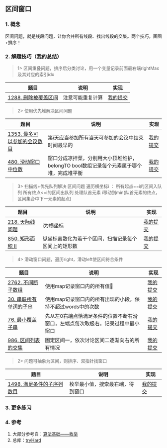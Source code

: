 ## 区间窗口

### 1. 概念
区间问题，就是线段问题，让你合并所有线段、找出线段的交集。两个技巧，画图+排序！

### 2. 解题技巧（我的总结）

> 1> 区间重叠问题，排序后分类讨论，用一个变量记录前面最右端rightMax及其对应的索引idx
> 
| 题目                                                                            | 说明       | 实现                                                                            |
|-------------------------------------------------------------------------------|----------|-------------------------------------------------------------------------------|
| [1288. 删除被覆盖区间](https://leetcode.cn/problems/remove-covered-intervals/description/) | 注意可能重复计算 | [我的提交](https://leetcode.cn/problems/remove-covered-intervals/submissions/479551049/) |

> 2> 使用优先堆解决区间问题
>
| 题目                                                                            | 说明                                                 | 实现                                                                            |
|-------------------------------------------------------------------------------|----------------------------------------------------|-------------------------------------------------------------------------------|
| [1353. 最多可以参加的会议数目](https://leetcode.cn/problems/maximum-number-of-events-that-can-be-attended/description/) | 第i天应当参加所有当天可参加的会议中结束时间最早的                          | [我的提交](https://leetcode.cn/problems/maximum-number-of-events-that-can-be-attended/submissions/479644501/) |
| [480. 滑动窗口中位数](https://leetcode.cn/problems/sliding-window-median/description/) | 窗口分成凉拌菜，分别用大小顶堆维护，belongTO bool数组记录每个元素属于哪个堆，完成堆平衡 | [我的提交](https://leetcode.cn/problems/sliding-window-median/submissions/489497146/) |

> 3> 扫描线+优先队列解决 区间问题
> 遍历横坐标i ：
> 所有起点==i的区间入队列
> 所有终点<=i的区间出队列
> 处理队首元素
> i移动到min(队首元素的终点，区间集合中下一元素的起点)
>
| 题目                                                                           | 说明                         | 实现                                                                            |
|------------------------------------------------------------------------------|----------------------------|-------------------------------------------------------------------------------|
| [218. 天际线问题](https://leetcode.cn/problems/the-skyline-problem/description/) | i为横坐标                      | [我的提交](https://leetcode.cn/problems/the-skyline-problem/submissions/487828082/) |
| [850. 矩形面积 II](https://leetcode.cn/problems/rectangle-area-ii/description/) | 纵坐标离散化为若干个区间，扫描记录每个区间上的矩形数 | [我的提交](https://leetcode.cn/problems/rectangle-area-ii/submissions/533164098/) |


> 4> 滑动窗口问题，遍历right，滑动left使区间符合条件
>
| 题目                                                                            | 说明                                       | 实现                                                                            |
|-------------------------------------------------------------------------------|------------------------------------------|-------------------------------------------------------------------------------|
| [2762. 不间断子数组](https://leetcode.cn/problems/continuous-subarrays/description/) | 使用map记录窗口内的所有值🥱                         | [我的提交](https://leetcode.cn/problems/continuous-subarrays/submissions/479896109/) |
| [30. 串联所有单词的子串](https://leetcode.cn/problems/substring-with-concatenation-of-all-words/description/) | 使用map记录窗口内的所有出现的小段，保持不超过words中的次数        | [我的提交](https://leetcode.cn/problems/substring-with-concatenation-of-all-words/submissions/484296202/) |
| [76. 最小覆盖子串](https://leetcode.cn/problems/minimum-window-substring/description/) | 先从左0右端点恰满足条件的位置不断右滑窗口，左端点每次取极右，记录过程中最小窗口 | [我的提交](https://leetcode.cn/problems/minimum-window-substring/submissions/485666331/) |
| [986. 区间列表的交集](https://leetcode.cn/problems/interval-list-intersections/description/) | 固定区间一，依次讨论区间二逐渐向右的所有情况                   | [我的提交](https://leetcode.cn/problems/interval-list-intersections/submissions/491367127/) |

> 2> 问题可抽象为区间，则排序、双指针找窗口
>
| 题目                                                                            | 说明               | 实现                                                                            |
|-------------------------------------------------------------------------------|------------------|-------------------------------------------------------------------------------|
| [1498. 满足条件的子序列数目](https://leetcode.cn/problems/number-of-subsequences-that-satisfy-the-given-sum-condition/description/) | 枚举最小值，搜索最右端，得到窗口 | [我的提交](https://leetcode.cn/problems/number-of-subsequences-that-satisfy-the-given-sum-condition/submissions/493624449/) |


### 3. 更多练习


### 4. 参考
1. 大部分参考自：[算法基础——枚举](https://blog.csdn.net/weixin_45652283/article/details/131244459?utm_medium=distribute.pc_relevant.none-task-blog-2~default~baidujs_baidulandingword~default-1-131244459-blog-129442726.235^v38^pc_relevant_sort_base3&spm=1001.2101.3001.4242.2&utm_relevant_index=4) 
2. 总库：[tryHard](https://github.com/NOMADxzy/tryHard)